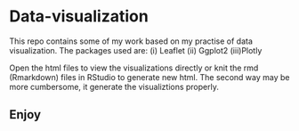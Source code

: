 # Data-visualization
This repo contains some of my work based on my practise of data visualization.
The packages used are:
(i)  Leaflet
(ii) Ggplot2
(iii)Plotly

Open the html files to view the visualizations directly or knit the rmd (Rmarkdown) files in RStudio to generate new html. The second way may be more cumbersome, it generate the visualiztions properly.

## Enjoy
